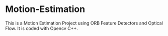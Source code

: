 # Motion-Estimation

This is a Motion Estimation Project using ORB Feature Detectors and Optical Flow. It is coded with Opencv C++.
